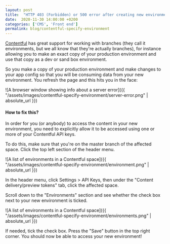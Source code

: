 ```yaml
---
layout: post
title:  "HTTP 403 (Forbidden) or 500 error after creating new environment in Contentful CMS"
date:  2020-11-30 14:00:00 +0200
categories: ['CMS', 'Front end']
permalink: blog/contentful-specify-environment
---
```


[Contentful][contentful] has great support for working with branches (they call it environments, but we all know that they're
 actually branches), for instance allowing you to make an exact copy of your production environment and use that copy
 as a dev or sand box environment.

So you make a copy of your production environment and make changes to your app config so that you will be consuming data
from your new environment. You refresh the page and this hits you in the face:
 
![A browser window showing info about a server error]({{ "/assets/images/contentful-specify-environment/server-error.png" | absolute_url }})

<h4>How to fix this?</h4>

In order for you (or anybody) to access the content in your new environment, you need to explicitly allow it to be accessed
using one or more of your Contentful API keys.

To do this, make sure that you're on the master branch of the affected space. Click the top left section of the header menu.

![A list of environments in a Contentful space]({{ "/assets/images/contentful-specify-environment/environment.png" | absolute_url }})

In the header menu, click Settings > API Keys, then under the "Content delivery/preview tokens" tab, click the affected space.

Scroll down to the "Environments" section and see whether the check box next to your new environment is ticked.

![A list of environments in a Contentful space]({{ "/assets/images/contentful-specify-environment/environments.png" | absolute_url }})

If needed, tick the check box. Press the "Save" button in the top right corner. You should now be able to access your new environment! 


[contentful]: https://contentful.com